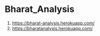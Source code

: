 # Bharat_Analysis


1)  https://bharat-analysis.herokuapp.com/
2)  https://bharatanalysis.herokuapp.com/
